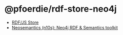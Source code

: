 # @pfoerdie/rdf-store-neo4j

- [RDF/JS Store](https://rdf.js.org/stream-spec/#store-interface)
- [Neosemantics (n10s): Neo4j RDF & Semantics toolkit](https://neo4j.com/labs/neosemantics/)